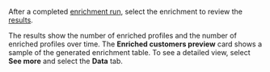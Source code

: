 After a completed [enrichment run](../enrichment-manage.md#run-or-refresh-enrichments), select the enrichment to review the [results](../enrichment-manage.md#view-enrichment-results). 

The results show the number of enriched profiles and the number of enriched profiles over time. The **Enriched customers preview** card shows a sample of the generated enrichment table. To see a detailed view, select **See more** and select the **Data** tab.

